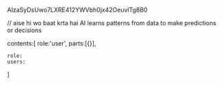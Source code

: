 AIzaSyDsUwo7LXRE412YWVbh0jx42OeuvlTg8B0

// aise hi wo baat krta hai
AI learns patterns from data to make predictions or decisions

contents:[
    role:'user',
    parts:[{}],

    role:
    users:
]


